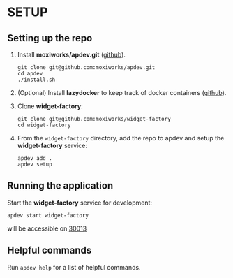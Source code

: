 # SETUP

## Setting up the repo
1. Install **moxiworks/apdev.git** ([github](https://github.com/moxiworks/apdev)).
    ```
    git clone git@github.com:moxiworks/apdev.git
    cd apdev
    ./install.sh
    ```
2. (Optional) Install **lazydocker** to keep track of docker containers ([github](https://github.com/moxiworks/apdev/blob/master/README.md#use-with-lazydocker)).

3. Clone **widget-factory**:
    ```
    git clone git@github.com:moxiworks/widget-factory
    cd widget-factory
    ```
4. From the `widget-factory` directory, add the repo to apdev and setup the **widget-factory** service:
    ```
    apdev add .
    apdev setup
    ```


## Running the application
Start the **widget-factory** service for development:
```
apdev start widget-factory
```
 will be accessible on [30013](http://localhost:30013)

## Helpful commands
Run `apdev help` for a list of helpful commands.
